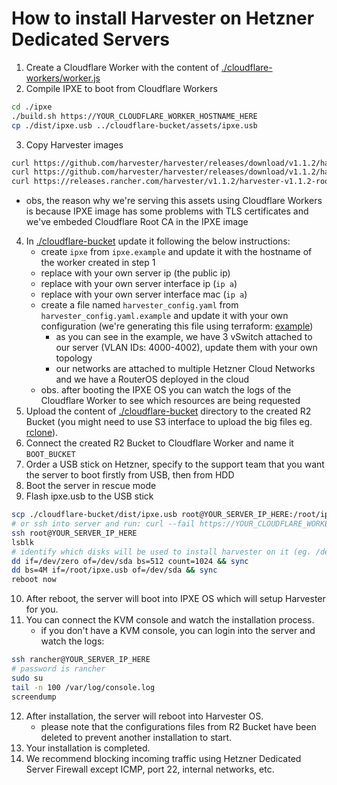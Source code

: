 # How to install Harvester on Hetzner Dedicated Servers
1. Create a Cloudflare Worker with the content of [./cloudflare-workers/worker.js](cloudflare-workers%2Fworker.js)
2. Compile IPXE to boot from Cloudflare Workers
```bash
cd ./ipxe
./build.sh https://YOUR_CLOUDFLARE_WORKER_HOSTNAME_HERE
cp ./dist/ipxe.usb ../cloudflare-bucket/assets/ipxe.usb
```
3. Copy Harvester images
```bash
curl https://github.com/harvester/harvester/releases/download/v1.1.2/harvester-v1.1.2-initrd-amd64 -o ./cloudflare-bucket/assets/harvester-v1.1.2-initrd-amd64
curl https://github.com/harvester/harvester/releases/download/v1.1.2/harvester-v1.1.2-vmlinuz-amd64 -o ./cloudflare-bucket/assets/harvester-v1.1.2-vmlinuz-amd64
curl https://releases.rancher.com/harvester/v1.1.2/harvester-v1.1.2-rootfs-amd64.squashfs -o ./cloudflare-bucket/assets/harvester-v1.1.2-rootfs-amd64.squashfs
```
 - obs, the reason why we're serving this assets using Cloudflare Workers is because IPXE image has some problems with TLS certificates and we've embeded Cloudflare Root CA in the IPXE image
4. In [./cloudflare-bucket](cloudflare-bucket) update it following the below instructions:
    - create `ipxe` from `ipxe.example` and update it with the hostname of the worker created in step 1
    - replace <server-public-ip> with your own server ip (the public ip)
    - replace <server-internal-ip> with your own server interface ip (`ip a`)
    - replace <server-mac> with your own server interface mac (`ip a`)
    - create a file named `harvester_config.yaml` from `harvester_config.yaml.example` and update it with your own configuration (we're generating this file using terraform: [example](https://gist.github.com/iosifnicolae2/9228b1f036951e97c67c0efa4d3508fb))
        - as you can see in the example, we have 3 vSwitch attached to our server (VLAN IDs: 4000-4002), update them with your own topology
        - our networks are attached to multiple Hetzner Cloud Networks and we have a RouterOS deployed in the cloud
    - obs. after booting the IPXE OS you can watch the logs of the Cloudflare Worker to see which resources are being requested
5. Upload the content of [./cloudflare-bucket](cloudflare-bucket) directory to the created R2 Bucket (you might need to use S3 interface to upload the big files eg. [rclone](https://developers.cloudflare.com/r2/examples/rclone/)).
6. Connect the created R2 Bucket to Cloudflare Worker and name it `BOOT_BUCKET`
7. Order a USB stick on Hetzner, specify to the support team that you want the server to boot firstly from USB, then from HDD
8. Boot the server in rescue mode
9. Flash ipxe.usb to the USB stick
```bash
scp ./cloudflare-bucket/dist/ipxe.usb root@YOUR_SERVER_IP_HERE:/root/ipxe.usb
# or ssh into server and run: curl --fail https://YOUR_CLOUDFLARE_WORKER_HOSTNAME_HERE/assets/ipxe.usb -o /root/ipxe.usb
ssh root@YOUR_SERVER_IP_HERE
lsblk
# identify which disks will be used to install harvester on it (eg. /dev/nvme2n1 for data disk and /dev/nvme1n1 for OS disk)
dd if=/dev/zero of=/dev/sda bs=512 count=1024 && sync
dd bs=4M if=/root/ipxe.usb of=/dev/sda && sync
reboot now
```
10. After reboot, the server will boot into IPXE OS which will setup Harvester for you.
11. You can connect the KVM console and watch the installation process.
    - if you don't have a KVM console, you can login into the server and watch the logs:
```bash
ssh rancher@YOUR_SERVER_IP_HERE
# password is rancher
sudo su
tail -n 100 /var/log/console.log
screendump
```
12. After installation, the server will reboot into Harvester OS.
    - please note that the configurations files from R2 Bucket have been deleted to prevent another installation to start.
13. Your installation is completed.
14. We recommend blocking incoming traffic using Hetzner Dedicated Server Firewall except ICMP, port 22, internal networks, etc.
